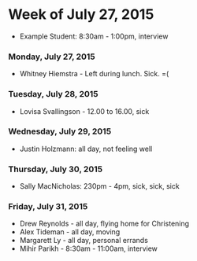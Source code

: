 # Week of July 27, 2015

* Example Student: 8:30am - 1:00pm, interview

### Monday, July 27, 2015
* Whitney Hiemstra - Left during lunch. Sick. =(
### Tuesday, July 28, 2015
* Lovisa Svallingson - 12.00 to 16.00, sick 

### Wednesday, July 29, 2015
* Justin Holzmann: all day, not feeling well

### Thursday, July 30, 2015
* Sally MacNicholas: 230pm - 4pm, sick, sick, sick

### Friday, July 31, 2015
* Drew Reynolds - all day, flying home for Christening
* Alex Tideman - all day, moving
* Margarett Ly - all day, personal errands
* Mihir Parikh - 8:30am - 11:00am, interview
